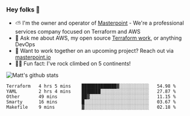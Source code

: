

### Hey folks 👋

- ⛅️ I'm the owner and operator of [Masterpoint](https://masterpoint.io) - We're a professional services company focused on Terraform and AWS
- 💬 Ask me about AWS, my open source [Terraform work](https://github.com/masterpointio?q=terraform&type=&language=hcl), or anything DevOps
- 🔨 Want to work together on an upcoming project? Reach out via [masterpoint.io](https://masterpoint.io)
- 🧗‍♂️ Fun fact: I've rock climbed on 5 continents! 


![Matt's github stats](https://github-readme-stats.vercel.app/api?username=Gowiem&count_private=true&theme=cobalt&show_icons=true)

<!--START_SECTION:waka-->
```text
Terraform   4 hrs 5 mins    █████████████▓░░░░░░░░░░░   54.98 % 
YAML        2 hrs 4 mins    ███████░░░░░░░░░░░░░░░░░░   27.87 % 
Other       49 mins         ██▓░░░░░░░░░░░░░░░░░░░░░░   11.15 % 
Smarty      16 mins         █░░░░░░░░░░░░░░░░░░░░░░░░   03.67 % 
Makefile    9 mins          ▓░░░░░░░░░░░░░░░░░░░░░░░░   02.18 % 
```
<!--END_SECTION:waka-->
